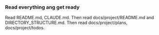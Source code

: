 ### Read everything ang get ready

Read README.md, CLAUDE.md. Then read docs/project/README.md and DIRECTORY_STRUCTURE.md. Then read
docs/project/plans, docs/project/todos.